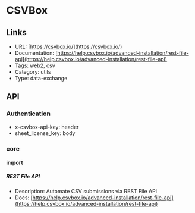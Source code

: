 # CSVBox

## Links

* URL: [https://csvbox.io/](https://csvbox.io/)
* Documentation: [https://help.csvbox.io/advanced-installation/rest-file-api](https://help.csvbox.io/advanced-installation/rest-file-api)
* Tags: web2, csv
* Category: utils
* Type: data-exchange

## API

### Authentication

* x-csvbox-api-key: header
* sheet_license_key: body

### core

#### import

##### REST File API

* Description: Automate CSV submissions via REST File API
* Docs: [https://help.csvbox.io/advanced-installation/rest-file-api](https://help.csvbox.io/advanced-installation/rest-file-api)
